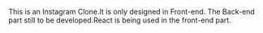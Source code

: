 This is an Instagram Clone.It is only designed in Front-end. The Back-end part still to be developed.React is being used in the front-end part.

